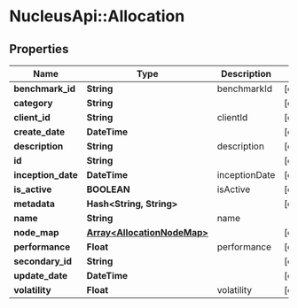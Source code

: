 # NucleusApi::Allocation

## Properties
Name | Type | Description | Notes
------------ | ------------- | ------------- | -------------
**benchmark_id** | **String** | benchmarkId | [optional] 
**category** | **String** |  | [optional] 
**client_id** | **String** | clientId | [optional] 
**create_date** | **DateTime** |  | [optional] 
**description** | **String** | description | [optional] 
**id** | **String** |  | [optional] 
**inception_date** | **DateTime** | inceptionDate | [optional] 
**is_active** | **BOOLEAN** | isActive | [optional] 
**metadata** | **Hash&lt;String, String&gt;** |  | [optional] 
**name** | **String** | name | 
**node_map** | [**Array&lt;AllocationNodeMap&gt;**](AllocationNodeMap.md) |  | [optional] 
**performance** | **Float** | performance | [optional] 
**secondary_id** | **String** |  | [optional] 
**update_date** | **DateTime** |  | [optional] 
**volatility** | **Float** | volatility | [optional] 


